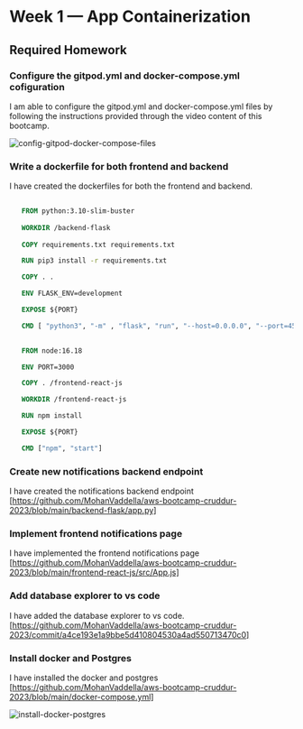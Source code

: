 # Week 1 — App Containerization

## Required Homework

### Configure the gitpod.yml and docker-compose.yml cofiguration

I am able to configure the gitpod.yml and docker-compose.yml files by following the instructions provided through the video content of this bootcamp.

![config-gitpod-docker-compose-files](https://user-images.githubusercontent.com/84492994/221096673-87d7bfe4-19f4-466c-b7ca-e17369fd9017.jpg)

### Write a dockerfile for both frontend and backend

I have created the dockerfiles for both the frontend and backend.

```Dockerfile for backend-flask
   
   FROM python:3.10-slim-buster
   
   WORKDIR /backend-flask
  
   COPY requirements.txt requirements.txt

   RUN pip3 install -r requirements.txt

   COPY . .

   ENV FLASK_ENV=development

   EXPOSE ${PORT}

   CMD [ "python3", "-m" , "flask", "run", "--host=0.0.0.0", "--port=4567"]
```
```Dockerfile for frontend-react
  
   FROM node:16.18

   ENV PORT=3000

   COPY . /frontend-react-js

   WORKDIR /frontend-react-js

   RUN npm install

   EXPOSE ${PORT}

   CMD ["npm", "start"]
```
### Create new notifications backend endpoint

I have created the notifications backend endpoint [https://github.com/MohanVaddella/aws-bootcamp-cruddur-2023/blob/main/backend-flask/app.py]


### Implement frontend notifications page

I have implemented the frontend notifications page [https://github.com/MohanVaddella/aws-bootcamp-cruddur-2023/blob/main/frontend-react-js/src/App.js]

### Add database explorer to vs code

I have added the database explorer to vs code. [https://github.com/MohanVaddella/aws-bootcamp-cruddur-2023/commit/a4ce193e1a9bbe5d410804530a4ad550713470c0]

### Install docker and Postgres

I have installed the docker and postgres [https://github.com/MohanVaddella/aws-bootcamp-cruddur-2023/blob/main/docker-compose.yml]

![install-docker-postgres](https://user-images.githubusercontent.com/84492994/221100114-353bada3-abad-493b-8036-9478caef4c1c.jpg)

